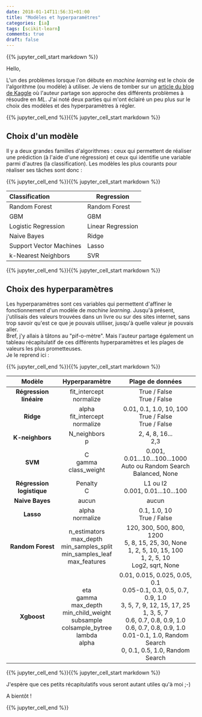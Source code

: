 ```yaml
---
date: 2018-01-14T11:56:31+01:00
title: "Modèles et hyperparamétres"
categories: [ia]
tags: [scikit-learn]
comments: true
draft: false
---
```

{{% jupyter_cell_start markdown %}}

Hello,  
  
L'un des problèmes lorsque l'on débute en *machine learning* est le choix de l'algorithme (ou modèle) à utiliser. Je viens de tomber sur un [article du blog de Kaggle](http://blog.kaggle.com/2016/07/21/approaching-almost-any-machine-learning-problem-abhishek-thakur/) où l'auteur partage son approche des différents problèmes à résoudre en *ML*. J'ai noté deux parties qui m'ont éclairé un peu plus sur le choix des modèles et des hyperparamètres à régler.

{{% jupyter_cell_end %}}{{% jupyter_cell_start markdown %}}

## Choix d'un modèle

Il y a deux grandes familles d'algorithmes : ceux qui permettent de réaliser une prédiction (à l'aide d'une régression) et ceux qui identifie une variable parmi d'autres (la classification). Les modèles les plus courants pour réaliser ses tâches sont donc :

{{% jupyter_cell_end %}}{{% jupyter_cell_start markdown %}}

Classification | Regression
:- | -
Random Forest | Random Forest
GBM | GBM
Logistic Regression | Linear Regression
Naive Bayes | Ridge
Support Vector Machines | Lasso
k-Nearest Neighbors | SVR

{{% jupyter_cell_end %}}{{% jupyter_cell_start markdown %}}

## Choix des hyperparamètres

Les hyperparamètres sont ces variables qui permettent d'affiner le fonctionnement d'un modèle de *machine learning*. Jusqu'à présent, j'utilisais des valeurs trouvées dans un livre ou sur des sites internet, sans trop savoir qu'est ce que je pouvais utiliser, jusqu'à quelle valeur je pouvais aller.  
Bref, j'y allais à tâtons au "pif-o-mètre". Mais l'auteur partage également un tableau récapitulatif de ces différents hyperparamètres et les plages de valeurs les plus prometteuses.  
Je le reprend ici :

{{% jupyter_cell_end %}}{{% jupyter_cell_start markdown %}}

Modèle | Hyperparamètre | Plage de données
 :-------: | :----------------: | :-----------------:
**Régression linéaire** | fit_intercept<br>normalize | True / False<br>True / False
**Ridge** | alpha<br>fit_intercept<br>normalize | 0.01, 0.1, 1.0, 10, 100<br>True / False<br>True / False
**K-neighbors** | N_neighbors<br>p | 2, 4, 8, 16...<br>2,3
**SVM** | C<br>gamma<br>class_weight | 0.001, 0.01...10...100...1000<br>Auto ou Random Search<br>Balanced, None
**Régression logistique** | Penalty<br>C | L1 ou I2<br>0.001, 0.01...10...100
**Naive Bayes** | aucun | aucun
**Lasso** | alpha<br>normalize | 0.1, 1.0, 10<br>True / False
**Random Forest** | n_estimators<br>max_depth<br>min_samples_split<br>min_samples_leaf<br>max_features | 120, 300, 500, 800, 1200<br>5, 8, 15, 25, 30, None<br>1, 2, 5, 10, 15, 100<br>1, 2, 5, 10<br>Log2, sqrt, None
**Xgboost** | eta<br>gamma<br>max_depth<br>min_child_weight<br>subsample<br>colsample_bytree<br>lambda<br>alpha | 0.01, 0.015, 0.025, 0.05, 0.1<br>0.05-0.1, 0.3, 0.5, 0.7, 0.9, 1.0<br>3, 5, 7, 9, 12, 15, 17, 25<br>1, 3, 5, 7<br>0.6, 0.7, 0.8, 0.9, 1.0<br>0.6, 0.7, 0.8, 0.9, 1.0<br>0.01-0.1, 1.0, Random Search<br>0, 0.1, 0.5, 1.0, Random Search


{{% jupyter_cell_end %}}{{% jupyter_cell_start markdown %}}

J'espère que ces petits récapitulatifs vous seront autant utiles qu'à moi ;-)

A bientôt !

{{% jupyter_cell_end %}}